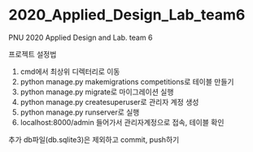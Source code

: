 # 2020_Applied_Design_Lab_team6
PNU 2020 Applied Design and Lab. team 6 



프로젝트 설정법
 1. cmd에서 최상위 디렉터리로 이동
 2. python manage.py makemigrations competitions로 테이블 만들기
 3. python manage.py migrate로 마이그레이션 실행
 4. python manage.py createsuperuser로 관리자 계정 생성
 5. python manage.py runserver로 실행
 6. localhost:8000/admin 들어가서 관리자계정으로 접속, 테이블 확인
 

추가 db파일(db.sqlite3)은 제외하고 commit, push하기
